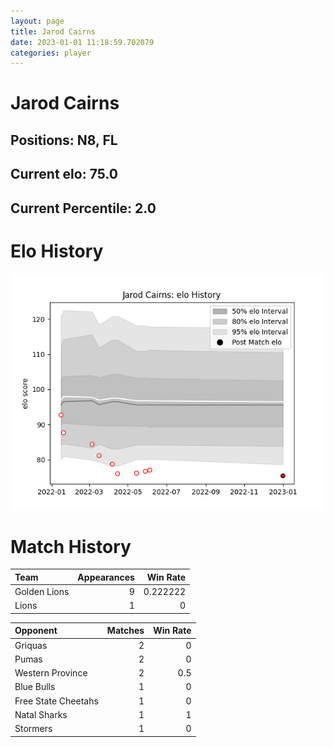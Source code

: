 ```yaml
---  
layout: page  
title: Jarod Cairns  
date: 2023-01-01 11:18:59.702079  
categories: player  
---
```

# Jarod Cairns

## Positions: N8, FL

## Current elo: 75.0

## Current Percentile: 2.0

# Elo History


![elo history](history_JarodCairns.png)
# Match History


| Team         |   Appearances |   Win Rate |
|:-------------|--------------:|-----------:|
| Golden Lions |             9 |   0.222222 |
| Lions        |             1 |   0        |

| Opponent            |   Matches |   Win Rate |
|:--------------------|----------:|-----------:|
| Griquas             |         2 |        0   |
| Pumas               |         2 |        0   |
| Western Province    |         2 |        0.5 |
| Blue Bulls          |         1 |        0   |
| Free State Cheetahs |         1 |        0   |
| Natal Sharks        |         1 |        1   |
| Stormers            |         1 |        0   |
